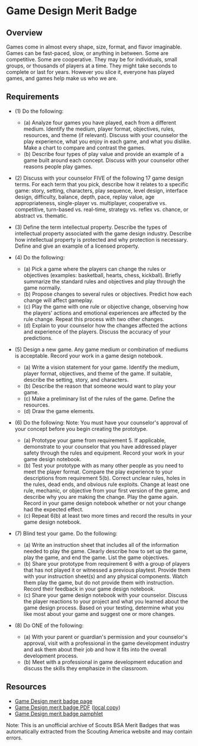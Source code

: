 

# Game Design Merit Badge


## Overview



Games come in almost every shape, size, format, and flavor imaginable. Games can be fast-paced, slow, or anything in between. Some are competitive. Some are cooperative. They may be for individuals, small groups, or thousands of players at a time. They might take seconds to complete or last for years. However you slice it, everyone has played games, and games help make us who we are.

## Requirements

* (1) Do the following:
    * (a) Analyze four games you have played, each from a different medium. Identify the medium, player format, objectives, rules, resources, and theme (if relevant). Discuss with your counselor the play experience, what you enjoy in each game, and what you dislike. Make a chart to compare and contrast the games.
    * (b) Describe four types of play value and provide an example of a game built around each concept. Discuss with your counselor other reasons people play games.


* (2) Discuss with your counselor FIVE of the following 17 game design terms. For each term that you pick, describe how it relates to a specific game: story, setting, characters, play sequence, level design, interface design, difficulty, balance, depth, pace, replay value, age appropriateness, single-player vs. multiplayer, cooperative vs. competitive, turn-based vs. real-time, strategy vs. reflex vs. chance, or abstract vs. thematic.
* (3) Define the term  intellectual property. Describe the types of intellectual property associated with the game design industry. Describe how intellectual property is protected and why protection is necessary. Define and give an example of a licensed property.
* (4) Do the following:
    * (a) Pick a game where the players can change the rules or objectives (examples: basketball, hearts, chess, kickball). Briefly summarize the standard rules and objectives and play through the game normally.
    * (b) Propose changes to several rules or objectives. Predict how each change will affect gameplay.
    * (c) Play the game with one rule or objective change, observing how the players' actions and emotional experiences are affected by the rule change. Repeat this process with two other changes.
    * (d) Explain to your counselor how the changes affected the actions and experience of the players. Discuss the accuracy of your predictions.


* (5) Design a new game. Any game medium or combination of mediums is acceptable. Record your work in a game design notebook.
    * (a) Write a vision statement for your game. Identify the medium, player format, objectives, and theme of the game. If suitable, describe the setting, story, and characters.
    * (b) Describe the reason that someone would want to play your game.
    * (c) Make a preliminary list of the rules of the game. Define the resources.
    * (d) Draw the game elements.


* (6) Do the following: Note: You must have your counselor's approval of your concept before you begin creating the prototype.
    * (a) Prototype your game from requirement 5. If applicable, demonstrate to your counselor that you have addressed player safety through the rules and equipment. Record your work in your game design notebook.
    * (b) Test your prototype with as many other people as you need to meet the player format. Compare the play experience to your descriptions from requirement 5(b). Correct unclear rules, holes in the rules, dead ends, and obvious rule exploits. Change at least one rule, mechanic, or objective from your first version of the game, and describe why you are making the change. Play the game again. Record in your game design notebook whether or not your change had the expected effect.
    * (c) Repeat 6(b) at least two more times and record the results in your game design notebook.


* (7) Blind test your game. Do the following:
    * (a) Write an instruction sheet that includes all of the information needed to play the game. Clearly describe how to set up the game, play the game, and end the game. List the game objectives.
    * (b) Share your prototype from requirement 6 with a group of players that has not played it or witnessed a previous playtest. Provide them with your instruction sheet(s) and any physical components. Watch them play the game, but do not provide them with instruction. Record their feedback in your game design notebook.
    * (c) Share your game design notebook with your counselor. Discuss the player reactions to your project and what you learned about the game design process. Based on your testing, determine what you like most about your game and suggest one or more changes.


* (8) Do ONE of the following:
    * (a) With your parent or guardian's permission and your counselor's approval, visit with a professional in the game development industry and ask them about their job and how it fits into the overall development process.
    * (b) Meet with a professional in game development education and discuss the skills they emphasize in the classroom.




## Resources

- [Game Design merit badge page](https://www.scouting.org/merit-badges/game-design/)
- [Game Design merit badge PDF](https://filestore.scouting.org/filestore/Merit_Badge_ReqandRes/Pamphlets/Game%20Design_2025.pdf) ([local copy](files/game-design-merit-badge.pdf))
- [Game Design merit badge pamphlet](https://www.scoutshop.org/game-design-merit-badge-pamphlet-660199.html)

Note: This is an unofficial archive of Scouts BSA Merit Badges that was automatically extracted from the Scouting America website and may contain errors.